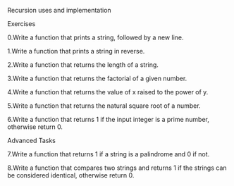 Recursion uses and implementation

Exercises

0.Write a function that prints a string, followed by a new line.

1.Write a function that prints a string in reverse.

2.Write a function that returns the length of a string.

3.Write a function that returns the factorial of a given number.

4.Write a function that returns the value of x raised to the power of y.

5.Write a function that returns the natural square root of a number.

6.Write a function that returns 1 if the input integer is a prime number, otherwise return 0.

Advanced Tasks

7.Write a function that returns 1 if a string is a palindrome and 0 if not.

8.Write a function that compares two strings and returns 1 if the strings can be considered identical, otherwise return 0.
